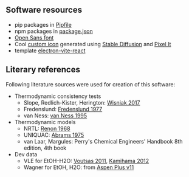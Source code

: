 ## Software resources

- pip packages in [Pipfile](../appPy/Pipfile)
- npm packages in [package.json](../appUI/package.json)
- [Open Sans font](https://fonts.google.com/specimen/Open+Sans)
- Cool [custom icon](../appUI/public/icon.png) generated using [Stable Diffusion](https://stablediffusionweb.com/) and [Pixel It](https://giventofly.github.io/pixelit/)
- template [electron-vite-react](https://github.com/electron-vite/electron-vite-react)

## Literary references

Following literature sources were used for creation of this software:

- Thermodynamic consistency tests
  - Slope, Redlich-Kister, Herington: [Wisniak 2017](https://doi.org/10.1016/j.jct.2016.10.038)
  - Fredenslund: [Fredenslund 1977](https://doi.org/10.1016/B978-0-444-41621-6.X5001-7)
  - van Ness: [van Ness 1995](https://doi.org/10.1351/pac199567060859)
- Thermodynamic models
  - NRTL: [Renon 1968](https://doi.org/10.1002/aic.690140124)
  - UNIQUAC: [Abrams 1975](https://dx.doi.org/10.1002/aic.690210115)
  - van Laar, Margules: Perry's Chemical Engineers' Handbook 8th edition, 4th book
- Dev data
  - VLE for EtOH–H2O: [Voutsas 2011](https://doi.org/10.1016/j.fluid.2011.06.009), [Kamihama 2012](https://dx.doi.org/10.1021/je2008704)
  - Wagner for EtOH, H2O: from [Aspen Plus v11](https://www.aspentech.com/products/engineering/aspen-plus)
